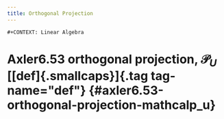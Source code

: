 ```yaml
---
title: Orthogonal Projection
---
```


```{=org}
#+CONTEXT: Linear Algebra
```
# Axler6.53 orthogonal projection, $\mathcal{P}_U$ [[def]{.smallcaps}]{.tag tag-name="def"} {#axler6.53-orthogonal-projection-mathcalp_u}
